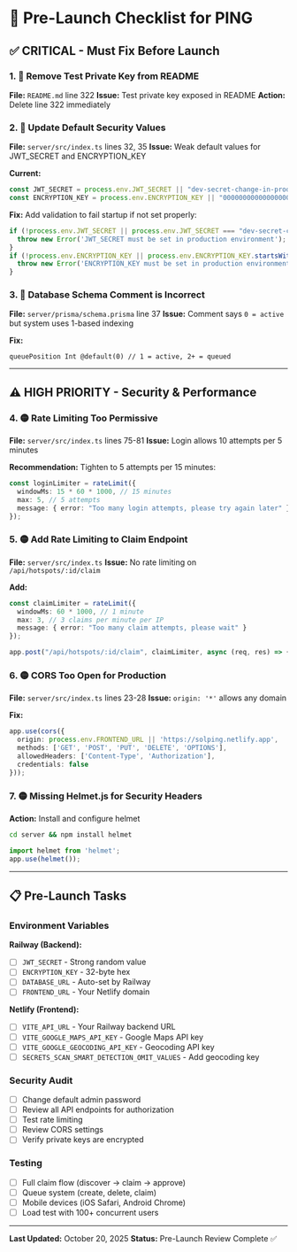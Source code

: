 # 🚀 Pre-Launch Checklist for PING

## ✅ CRITICAL - Must Fix Before Launch

### 1. 🔴 Remove Test Private Key from README
**File:** `README.md` line 322
**Issue:** Test private key exposed in README
**Action:** Delete line 322 immediately

### 2. 🔴 Update Default Security Values
**File:** `server/src/index.ts` lines 32, 35
**Issue:** Weak default values for JWT_SECRET and ENCRYPTION_KEY

**Current:**
```ts
const JWT_SECRET = process.env.JWT_SECRET || "dev-secret-change-in-production";
const ENCRYPTION_KEY = process.env.ENCRYPTION_KEY || "0000000000000000000000000000000000000000000000000000000000000000";
```

**Fix:** Add validation to fail startup if not set properly:
```ts
if (!process.env.JWT_SECRET || process.env.JWT_SECRET === "dev-secret-change-in-production") {
  throw new Error('JWT_SECRET must be set in production environment');
}
if (!process.env.ENCRYPTION_KEY || process.env.ENCRYPTION_KEY.startsWith('0000')) {
  throw new Error('ENCRYPTION_KEY must be set in production environment');
}
```

### 3. 🔴 Database Schema Comment is Incorrect
**File:** `server/prisma/schema.prisma` line 37
**Issue:** Comment says `0 = active` but system uses 1-based indexing

**Fix:**
```prisma
queuePosition Int @default(0) // 1 = active, 2+ = queued
```

---

## ⚠️ HIGH PRIORITY - Security & Performance

### 4. 🟡 Rate Limiting Too Permissive
**File:** `server/src/index.ts` lines 75-81
**Issue:** Login allows 10 attempts per 5 minutes

**Recommendation:** Tighten to 5 attempts per 15 minutes:
```ts
const loginLimiter = rateLimit({
  windowMs: 15 * 60 * 1000, // 15 minutes
  max: 5, // 5 attempts
  message: { error: "Too many login attempts, please try again later" }
});
```

### 5. 🟡 Add Rate Limiting to Claim Endpoint
**File:** `server/src/index.ts`
**Issue:** No rate limiting on `/api/hotspots/:id/claim`

**Add:**
```ts
const claimLimiter = rateLimit({
  windowMs: 60 * 1000, // 1 minute
  max: 3, // 3 claims per minute per IP
  message: { error: "Too many claim attempts, please wait" }
});

app.post("/api/hotspots/:id/claim", claimLimiter, async (req, res) => {
```

### 6. 🟡 CORS Too Open for Production
**File:** `server/src/index.ts` lines 23-28
**Issue:** `origin: '*'` allows any domain

**Fix:**
```ts
app.use(cors({
  origin: process.env.FRONTEND_URL || 'https://solping.netlify.app',
  methods: ['GET', 'POST', 'PUT', 'DELETE', 'OPTIONS'],
  allowedHeaders: ['Content-Type', 'Authorization'],
  credentials: false
}));
```

### 7. 🟡 Missing Helmet.js for Security Headers
**Action:** Install and configure helmet

```bash
cd server && npm install helmet
```

```ts
import helmet from 'helmet';
app.use(helmet());
```

---

## 📋 Pre-Launch Tasks

### Environment Variables

**Railway (Backend):**
- [ ] `JWT_SECRET` - Strong random value
- [ ] `ENCRYPTION_KEY` - 32-byte hex
- [ ] `DATABASE_URL` - Auto-set by Railway
- [ ] `FRONTEND_URL` - Your Netlify domain

**Netlify (Frontend):**
- [ ] `VITE_API_URL` - Your Railway backend URL
- [ ] `VITE_GOOGLE_MAPS_API_KEY` - Google Maps API key
- [ ] `VITE_GOOGLE_GEOCODING_API_KEY` - Geocoding API key
- [ ] `SECRETS_SCAN_SMART_DETECTION_OMIT_VALUES` - Add geocoding key

### Security Audit
- [ ] Change default admin password
- [ ] Review all API endpoints for authorization
- [ ] Test rate limiting
- [ ] Review CORS settings
- [ ] Verify private keys are encrypted

### Testing
- [ ] Full claim flow (discover → claim → approve)
- [ ] Queue system (create, delete, claim)
- [ ] Mobile devices (iOS Safari, Android Chrome)
- [ ] Load test with 100+ concurrent users

---

**Last Updated:** October 20, 2025
**Status:** Pre-Launch Review Complete ✅

